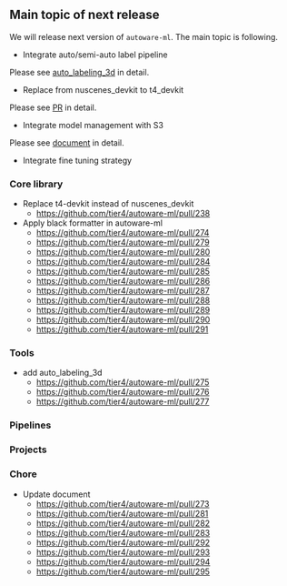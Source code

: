 ## Main topic of next release

We will release next version of `autoware-ml`.
The main topic is following.

- Integrate auto/semi-auto label pipeline

Please see [auto_labeling_3d](https://github.com/tier4/autoware-ml/tree/main/tools/auto_labeling_3d) in detail.

- Replace from nuscenes_devkit to t4_devkit

Please see [PR](https://github.com/tier4/autoware-ml/pull/238) in detail.

- Integrate model management with S3

Please see [document](https://github.com/tier4/autoware-ml/blob/main/docs/design/architecture_s3.md) in detail.

- Integrate fine tuning strategy

### Core library

- Replace t4-devkit instead of nuscenes_devkit
  - https://github.com/tier4/autoware-ml/pull/238
- Apply black formatter in autoware-ml
  - https://github.com/tier4/autoware-ml/pull/274
  - https://github.com/tier4/autoware-ml/pull/279
  - https://github.com/tier4/autoware-ml/pull/280
  - https://github.com/tier4/autoware-ml/pull/284
  - https://github.com/tier4/autoware-ml/pull/285
  - https://github.com/tier4/autoware-ml/pull/286
  - https://github.com/tier4/autoware-ml/pull/287
  - https://github.com/tier4/autoware-ml/pull/288
  - https://github.com/tier4/autoware-ml/pull/289
  - https://github.com/tier4/autoware-ml/pull/290
  - https://github.com/tier4/autoware-ml/pull/291

### Tools

- add auto_labeling_3d
  - https://github.com/tier4/autoware-ml/pull/275
  - https://github.com/tier4/autoware-ml/pull/276
  - https://github.com/tier4/autoware-ml/pull/277

### Pipelines

### Projects

### Chore

- Update document
  - https://github.com/tier4/autoware-ml/pull/273
  - https://github.com/tier4/autoware-ml/pull/281
  - https://github.com/tier4/autoware-ml/pull/282
  - https://github.com/tier4/autoware-ml/pull/283
  - https://github.com/tier4/autoware-ml/pull/292
  - https://github.com/tier4/autoware-ml/pull/293
  - https://github.com/tier4/autoware-ml/pull/294
  - https://github.com/tier4/autoware-ml/pull/295
